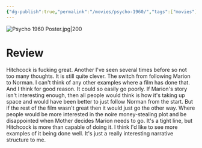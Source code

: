 ```yaml
---
{"dg-publish":true,"permalink":"/movies/psycho-1960/","tags":["movies"],"created":"2024-06-18","updated":"2024-11-17"}
---
```



![Psycho 1960 Poster.jpg|200](/img/user/Attachments/Psycho%201960%20Poster.jpg)

# Review

Hitchcock is fucking great. Another I've seen several times before so not too many thoughts. It is still quite clever. The switch from following Marion to Norman. I can't think of any other examples where a film has done that. And I think for good reason. It could so easily go poorly. If Marion's story isn't interesting enough, then all people would think is how it's taking up space and would have been better to just follow Norman from the start. But if the rest of the film wasn't great then it would just go the other way. Where people would be more interested in the noire money-stealing plot and be disappointed when Mother decides Marion needs to go. It's a tight line, but Hitchcock is more than capable of doing it. I think I'd like to see more examples of it being done well. It's just a really interesting narrative structure to me.
